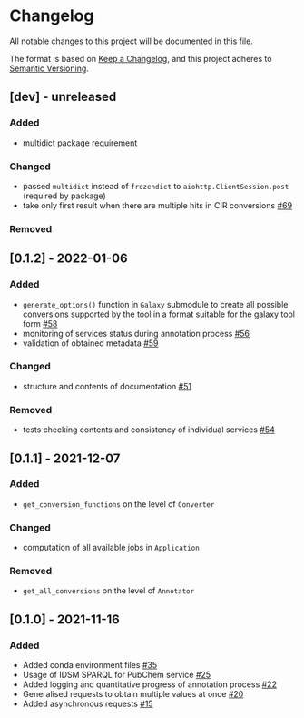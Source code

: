 # Changelog
All notable changes to this project will be documented in this file.

The format is based on [Keep a Changelog](https://keepachangelog.com/en/1.0.0/),
and this project adheres to [Semantic Versioning](https://semver.org/spec/v2.0.0.html).

## [dev] - unreleased
### Added
* multidict package requirement
### Changed
* passed `multidict` instead of `frozendict` to `aiohttp.ClientSession.post` (required by package)
* take only first result when there are multiple hits in CIR conversions [#69](https://github.com/RECETOX/MSMetaEnhancer/issues/69)
### Removed

## [0.1.2] - 2022-01-06
### Added
- `generate_options()` function in `Galaxy` submodule to create all possible conversions supported by the tool in a format suitable for the galaxy tool form [#58](https://github.com/RECETOX/MSMetaEnhancer/pull/58)
- monitoring of services status during annotation process [#56](https://github.com/RECETOX/MSMetaEnhancer/issues/56)
- validation of obtained metadata [#59](https://github.com/RECETOX/MSMetaEnhancer/issues/59)
### Changed
- structure and contents of documentation [#51](https://github.com/RECETOX/MSMetaEnhancer/pull/51)
### Removed
- tests checking contents and consistency of individual services [#54](https://github.com/RECETOX/MSMetaEnhancer/pull/61)

## [0.1.1] - 2021-12-07
### Added
- `get_conversion_functions` on the level of `Converter`
### Changed
- computation of all available jobs in `Application`
### Removed
- `get_all_conversions` on the level of `Annotator`

## [0.1.0] - 2021-11-16
### Added
- Added conda environment files [#35](https://github.com/RECETOX/MSMetaEnhancer/pull/35)
- Usage of IDSM SPARQL for PubChem service [#25](https://github.com/RECETOX/MSMetaEnhancer/pull/25)
- Added logging and quantitative progress of annotation process [#22](https://github.com/RECETOX/MSMetaEnhancer/pull/22)
- Generalised requests to obtain multiple values at once [#20](https://github.com/RECETOX/MSMetaEnhancer/pull/20)
- Added asynchronous requests [#15](https://github.com/RECETOX/MSMetaEnhancer/pull/15)
